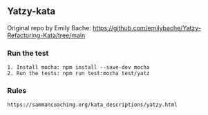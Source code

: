 ## Yatzy-kata

Original repo by Emily Bache: https://github.com/emilybache/Yatzy-Refactoring-Kata/tree/main

### Run the test

    1. Install mocha: npm install --save-dev mocha
    2. Run the tests: npm run test:mocha test/yatz

### Rules

    https://sammancoaching.org/kata_descriptions/yatzy.html